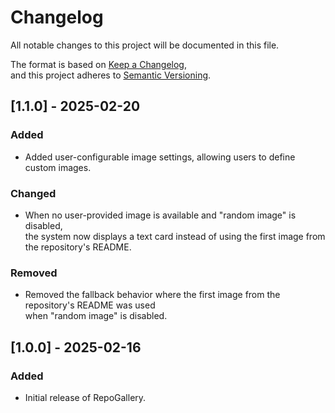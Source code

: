 # Changelog

All notable changes to this project will be documented in this file.

The format is based on [Keep a Changelog](https://keepachangelog.com/en/1.0.0/),  
and this project adheres to [Semantic Versioning](https://semver.org/spec/v2.0.0.html).

## [1.1.0] - 2025-02-20
### Added
- Added user-configurable image settings, allowing users to define custom images.

### Changed
- When no user-provided image is available and "random image" is disabled,  
  the system now displays a text card instead of using the first image from the repository's README.

### Removed
- Removed the fallback behavior where the first image from the repository's README was used  
  when "random image" is disabled.

## [1.0.0] - 2025-02-16
### Added
- Initial release of RepoGallery.